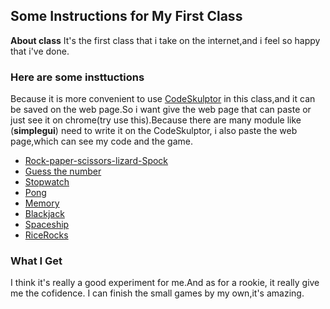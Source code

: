 ## Some Instructions for My First Class  ##

**About class** It's the first class that i take on the internet,and i feel so happy  that i've done.
### Here are some insttuctions ###

Because it is more convenient to use [CodeSkulptor](http://www.codeskulptor.org/)  in this class,and it can be saved on the web page.So i want give the web page that can paste or just see it on chrome(try use this).Because there are many module like (**simplegui**) need to write it on the CodeSkulptor, i also paste the web page,which can see my code and the game.


- [Rock-paper-scissors-lizard-Spock](http://www.codeskulptor.org/#user39_jjKvlOcb0d_0.py)
- [Guess the number](http://www.codeskulptor.org/#user39_1kJBLPvpRc_1.py)
- [Stopwatch](http://www.codeskulptor.org/#user39_h2qJOdk10i_4.py)
- [Pong](http://www.codeskulptor.org/#user39_G4Xiht5MLz_0.py)
- [Memory](http://www.codeskulptor.org/#user39_D7Z2Zsc5sq_0.py)
- [Blackjack](http://www.codeskulptor.org/#user39_lwqtOvJX2p_5.py)
- [Spaceship](http://www.codeskulptor.org/#user39_3YH0QO2x8G_3.py)
- [RiceRocks](http://www.codeskulptor.org/#user39_qXcM3eyjQ8_1.py)


### What I Get  ###

I think it's really a good experiment for me.And as for a rookie, it really give me the cofidence. I can finish the small games by my own,it's amazing.
